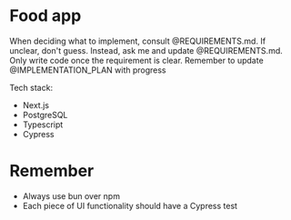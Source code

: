 # Food app

When deciding what to implement, consult @REQUIREMENTS.md. If unclear, don't guess. Instead, ask me and update @REQUIREMENTS.md. Only write code once the requirement is clear. Remember to update @IMPLEMENTATION_PLAN with progress

Tech stack:
- Next.js
- PostgreSQL
- Typescript
- Cypress

# Remember
- Always use bun over npm
- Each piece of UI functionality should have a Cypress test